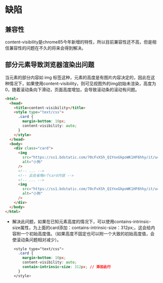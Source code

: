 # 缺陷

## 兼容性

content-visibility是chrome85今年新增的特性，所以目前兼容性还不高，但是相信兼容性的问题在不久的将来会得到解决。

## 部分元素导致浏览器渲染出问题

当元素的部分内容如 img 标签这种，元素的高度是有图片内容决定的，因此在这种情况下，如果使用content-visibility，则可见视图外的img初始未渲染，高度为0，随着滚动条向下滑动，页面高度增加，会导致滚动条的滚动有问题。

```html
<html>
  <head>
    <title>content-visibility</title>
    <style type="text/css">
      .card {
        margin-bottom: 10px;
        content-visibility: auto;
      }
    </style>
  </head>
  <body>
    <div class="card">
      <img
        src="https://ss1.bdstatic.com/70cFvXSh_Q1YnxGkpoWK1HF6hhy/it/u=1057266467,784420394&fm=26&gp=0.jpg"
        alt="小狗"
      />
      <!-- ... -->
      <!-- 此处省略n个card内容 -->
      <!-- ... -->
      <img
        src="https://ss1.bdstatic.com/70cFvXSh_Q1YnxGkpoWK1HF6hhy/it/u=1057266467,784420394&fm=26&gp=0.jpg"
        alt="小狗"
      />
    </div>
  </body>
</html>
```

- 解决此问题，如果在已知元素高度的情况下，可以使用contains-intrinsic-size属性，为上面的card添加：contains-intrinsic-size：312px;，这会给内容附一个初始高度值。（如果高度不固定也可以附一个大致的初始高度值，会使滚动条问题相对减少）。

```css
    <style type="text/css">
      .card {
        margin-bottom: 10px;
        content-visibility: auto;
        contain-intrinsic-size: 312px; // 添加此行
      }
    </style>
```
